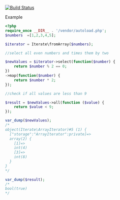 [![Build Status](https://travis-ci.org/lewisshaw/php-iterate.svg?branch=master)](https://travis-ci.org/lewisshaw/php-iterate)

Example
```php
<?php
require_once __DIR__ . '/vendor/autoload.php';
$numbers  =[1,2,3,4,5];

$iterator = Iterate\fromArray($numbers);

//select all even numbers and times them by two

$newValues = $iterator->select(function($number) {
    return $number % 2 == 0;
})
->map(function($number) {
    return $number * 2;
});

//check if all values are less than 9

$result = $newValues->all(function ($value) {
    return $value < 9;
});

var_dump($newValues);
/*
object(Iterate\ArrayIterator)#5 (1) {
  ["storage":"ArrayIterator":private]=>
  array(2) {
    [1]=>
    int(4)
    [3]=>
    int(8)
  }
}
*/

var_dump($result);
/*
bool(true)
*/
```
